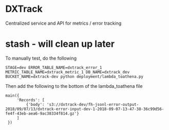 # DXTrack
Centralized service and API for metrics / error tracking

# stash - will clean up later
To manually test, do the following
```
STAGE=dev ERROR_TABLE_NAME=dxtrack_error_1 METRIC_TABLE_NAME=dxtrack_metric_1 DB_NAME=dxtrack_dev BUCKET_NAME=dxtrack-dev python deployment/lambda_toathena.py
```

Then add the following to the bottom of the lambda_toathena file
```
main({
     'Records': [
         {'body': 's3://dxtrack-dev/fh-jsonl-error-output-2018/09/07/13/dxtrack-error-input-dev-1-2018-09-07-13-47-38-36c99d56-fe4f-43eb-aea6-9ac38334f814.gz'}
     ]
 })
```
